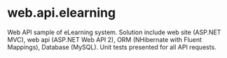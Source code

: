 # web.api.elearning
Web API sample of eLearning system. Solution include web site (ASP.NET MVC), web api (ASP.NET Web API 2), ORM (NHibernate with Fluent Mappings), Database (MySQL). Unit tests presented for all API requests.
